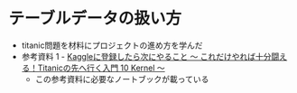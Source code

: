 # テーブルデータの扱い方
- titanic問題を材料にプロジェクトの進め方を学んだ
- 参考資料
1  - [Kaggleに登録したら次にやること ～ これだけやれば十分闘える！Titanicの先へ行く入門 10 Kernel ～](https://qiita.com/upura/items/3c10ff6fed4e7c3d70f0)
  - この参考資料に必要なノートブックが載っている
